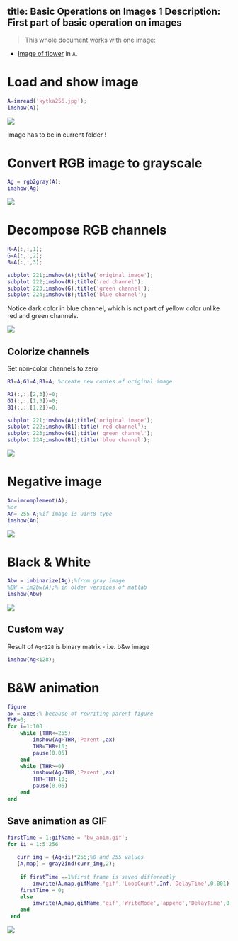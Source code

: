 title: Basic Operations on Images 1
Description: First part of basic operation on images
---
>This whole document works with one image:
* [Image of flower](/zodoc/assets/img/kytka256.jpg) in `A`.
# Load and show image 
```matlab
A=imread('kytka256.jpg');
imshow(A))
```
![](/zodoc/assets/img/kytka256.jpg)

Image has to be in current folder !
# Convert RGB image to grayscale 
```matlab
Ag = rgb2gray(A);
imshow(Ag)
```
![](../media/2017-12-04-17-47-57.png)

# Decompose RGB channels 
``` matlab
R=A(:,:,1);
G=A(:,:,2);
B=A(:,:,3);

subplot 221;imshow(A);title('original image');
subplot 222;imshow(R);title('red channel');
subplot 223;imshow(G);title('green channel');
subplot 224;imshow(B);title('blue channel');
```
Notice dark color in blue channel, which is not part of yellow color unlike red and green channels.

![](../media/2017-12-04-17-59-08.png)
## Colorize channels

Set non-color channels to zero 

``` matlab
R1=A;G1=A;B1=A; %create new copies of original image

R1(:,:,[2,3])=0;
G1(:,:,[1,3])=0;
B1(:,:,[1,2])=0;

subplot 221;imshow(A);title('original image');
subplot 222;imshow(R1);title('red channel');
subplot 223;imshow(G1);title('green channel');
subplot 224;imshow(B1);title('blue channel');
```

![](../media/colorizedChannels.png)

# Negative image

```matlab
An=imcomplement(A);
%or
An= 255-A;%if image is uint8 type
imshow(An)
```

![](../media/negative.png)

# Black & White

``` matlab
Abw = imbinarize(Ag);%from gray image
%BW = im2bw(A);% in older versions of matlab
imshow(Abw)

```
![](../media/binarized.png)

## Custom way
Result of `Ag<128` is binary matrix - i.e. b&w image
``` matlab 
imshow(Ag<128);
```
# B&W animation
``` matlab
figure
ax = axes;% because of rewriting parent figure
THR=0;
for i=1:100
    while (THR<=255)
        imshow(Ag>THR,'Parent',ax)
        THR=THR+10;
        pause(0.05)
    end
    while (THR>=0)
        imshow(Ag>THR,'Parent',ax)
        THR=THR-10;
        pause(0.05)
    end
end
```
## Save animation as GIF
``` matlab
firstTime = 1;gifName = 'bw_anim.gif';
for ii = 1:5:256
    
   curr_img = (Ag<ii)*255;%0 and 255 values
   [A,map] = gray2ind(curr_img,2); 
   
    if firstTime ==1%first frame is saved differently
        imwrite(A,map,gifName,'gif','LoopCount',Inf,'DelayTime',0.001);
    firstTime = 0;
    else
        imwrite(A,map,gifName,'gif','WriteMode','append','DelayTime',0.001);
    end 
 end
```
![](../media/bw_anim.gif)


